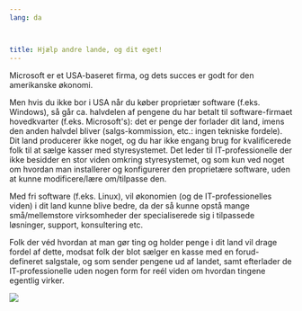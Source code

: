 ```yaml
---
lang: da



title: Hjælp andre lande, og dit eget!
---
```



Microsoft er et USA-baseret firma, og dets succes er godt for den amerikanske økonomi.

Men hvis du ikke bor i USA når du køber proprietær software (f.eks. Windows), så går ca. halvdelen af pengene du har betalt til software-firmaet hovedkvarter (f.eks. Microsoft's): det er penge der forlader dit land, imens den anden halvdel bliver (salgs-kommission, etc.: ingen tekniske fordele). Dit land producerer ikke noget, og du har ikke engang brug for kvalificerede folk til at sælge kasser med styresystemet. Det leder til IT-professionelle der ikke besidder en stor viden omkring styresystemet, og som kun ved noget om hvordan man installerer og konfigurerer den proprietære software, uden at kunne modificere/lære om/tilpasse den. 

Med fri software (f.eks. Linux), vil økonomien (og de IT-professionelles viden) i dit land kunne blive bedre, da der så kunne opstå mange små/mellemstore virksomheder der specialiserede sig i tilpassede løsninger, support, konsultering etc.

Folk der véd hvordan at man gør ting og holder penge i dit land vil drage fordel af dette, modsat folk der blot sælger en kasse med en forud-defineret salgstale, og som sender pengene ud af landet, samt efterlader de IT-professionelle uden nogen form for reél viden om hvordan tingene egentlig virker.

<img src="Images/earth.png" />




